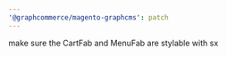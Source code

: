```yaml
---
'@graphcommerce/magento-graphcms': patch
---
```


make sure the CartFab and MenuFab are stylable with sx
